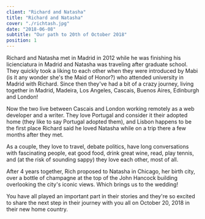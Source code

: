 ```yaml
---
client: "Richard and Natasha"
title: "Richard and Natasha"
cover: "./richtash.jpg"
date: "2018-06-08"
subtitle: "Our path to 20th of October 2018"
position: 1
---
```



Richard and Natasha met in Madrid in 2012 while he was finishing his licienciatura in Madrid and Natasha was traveling after graduate school. They quickly took a liking to each other when they were introduced by Mabi (is it any wonder she's the Maid of Honor?) who attended university in Madrid with Richard. Since then they've had a bit of a crazy journey, living together in Madrid, Madeira, Los Angeles, Cascais, Buenos Aires, Edinburgh and London!

Now the two live between Cascais and London working remotely as a web developer and a writer. They love Portugal and consider it their adopted home (they like to say Portugal adopted them), and Lisbon happens to be the first place Richard said he loved Natasha while on a trip there a few months after they met.

As a couple, they love to travel, debate politics, have long conversations with fascinating people, eat good food, drink great wine, read, play tennis, and (at the risk of sounding sappy) they love each other, most of all.

After 4 years together, Rich proposed to Natasha in Chicago, her birth city, over a bottle of champagne at the top of the John Hancock building overlooking the city's iconic views. Which brings us to the wedding!

You have all played an important part in their stories and they're so excited to share the next step in their journey with you all on October 20, 2018 in their new home country.
